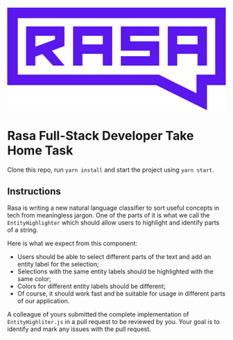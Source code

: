 ![Rasa](/src/components/rasa.svg)

# Rasa Full-Stack Developer Take Home Task

Clone this repo, run `yarn install` and start the project using `yarn start`. 

## Instructions

Rasa is writing a new natural language classifier to sort useful concepts in tech from meaningless jargon.
One of the parts of it is what we call the `EntityHighlighter` which should allow users to highlight and 
identify parts of a string.

Here is what we expect from this component: 
- Users should be able to select different parts of the text and add an entity label for the selection;
- Selections with the same entity labels should be highlighted with the same color;
- Colors for different entity labels should be different;
- Of course, it should work fast and be suitable for usage in different parts of our application.

A colleague of yours submitted the complete implementation of `EntityHighliter.js` in a pull request 
to be reviewed by you. Your goal is to identify and mark any issues with the pull request.